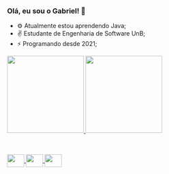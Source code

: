 ### Olá, eu sou o Gabriel! 👋

- ⚙ Atualmente estou aprendendo Java;
- ✌ Estudante de Engenharia de Software UnB;
- ⚡ Programando desde 2021;
 
<div align="left">
  <a href="https://github.com/GabrielMS00">
  <img height="180em" src="https://github-readme-stats.vercel.app/api?username=GabrielMS00&show_icons=true&theme=dracula&include_all_commits=true&count_private=true"/>
  <img height="180em" src="https://github-readme-stats.vercel.app/api/top-langs/?username=GabrielMS00&layout=compact&langs_count=7&theme=dracula"/>
</div>
  
##  
  
<div style="display: inline_block"><br>
  <img src="https://cdn.jsdelivr.net/gh/devicons/devicon/icons/html5/html5-original.svg" / height="30" width="40" align="center">
  <img src="https://cdn.jsdelivr.net/gh/devicons/devicon/icons/css3/css3-original.svg" / height="30" width="40" align="center">
  <img src="https://cdn.jsdelivr.net/gh/devicons/devicon/icons/c/c-original.svg" / height="30" width="40" align="center">
</div>
  
